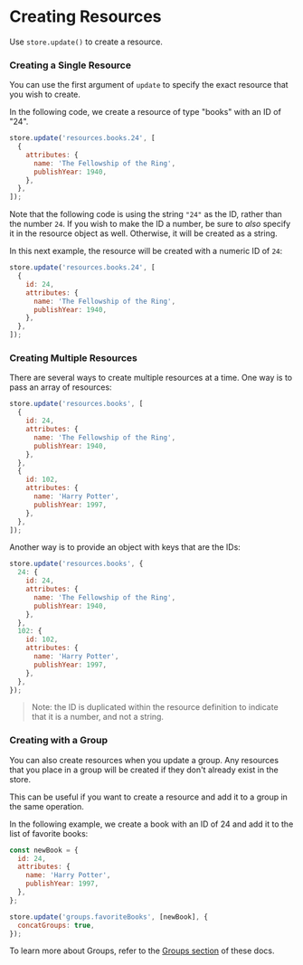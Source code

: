 # Creating Resources

Use `store.update()` to create a resource.

### Creating a Single Resource

You can use the first argument of `update` to specify the exact resource
that you wish to create.

In the following code, we create a resource of type "books" with an ID of "24".

```js
store.update('resources.books.24', [
  {
    attributes: {
      name: 'The Fellowship of the Ring',
      publishYear: 1940,
    },
  },
]);
```

Note that the following code is using the string `"24"` as the ID, rather than the
number `24`. If you wish to make the ID a number, be sure to _also_ specify it in the
resource object as well. Otherwise, it will be created as a string.

In this next example, the resource will be created with a numeric ID of `24`:

```js
store.update('resources.books.24', [
  {
    id: 24,
    attributes: {
      name: 'The Fellowship of the Ring',
      publishYear: 1940,
    },
  },
]);
```

### Creating Multiple Resources

There are several ways to create multiple resources at a time. One way is to
pass an array of resources:

```js
store.update('resources.books', [
  {
    id: 24,
    attributes: {
      name: 'The Fellowship of the Ring',
      publishYear: 1940,
    },
  },
  {
    id: 102,
    attributes: {
      name: 'Harry Potter',
      publishYear: 1997,
    },
  },
]);
```

Another way is to provide an object with keys that are the IDs:

```js
store.update('resources.books', {
  24: {
    id: 24,
    attributes: {
      name: 'The Fellowship of the Ring',
      publishYear: 1940,
    },
  },
  102: {
    id: 102,
    attributes: {
      name: 'Harry Potter',
      publishYear: 1997,
    },
  },
});
```

> Note: the ID is duplicated within the resource definition to indicate that it
> is a number, and not a string.

### Creating with a Group

You can also create resources when you update a group. Any resources that you
place in a group will be created if they don't already exist in the store.

This can be useful if you want to create a resource and add it to a group
in the same operation.

In the following example, we create a book with an ID of 24 and add it to the
list of favorite books:

```js
const newBook = {
  id: 24,
  attributes: {
    name: 'Harry Potter',
    publishYear: 1997,
  },
};

store.update('groups.favoriteBooks', [newBook], {
  concatGroups: true,
});
```

To learn more about Groups, refer to the [Groups section](../groups/README.md) of these docs.
